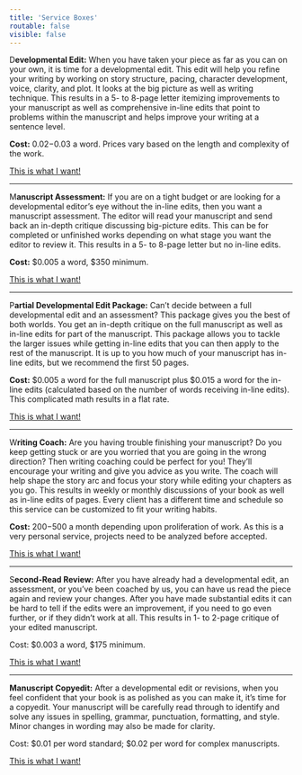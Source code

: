 ```yaml
---
title: 'Service Boxes'
routable: false
visible: false
---
```


D**evelopmental Edit:** When you have taken your piece as far as you can on your own, it is time for a developmental edit. This edit will help you refine your writing by working on story structure, pacing, character development, voice, clarity, and plot. It looks at the big picture as well as writing technique. This results in a 5- to 8-page letter itemizing improvements to your manuscript as well as comprehensive in-line edits that point to problems within the manuscript and helps improve your writing at a sentence level.

**Cost:** $0.02-$0.03 a word. Prices vary based on the length and complexity of the work.

<a class="button" href="#" data-featherlight=".modular-row.form" data-select="developmental">This is what I want!</a>

---

M**anuscript Assessment:** If you are on a tight budget or are looking for a developmental editor’s eye without the in-line edits, then you want a manuscript assessment. The editor will read your manuscript and send back an in-depth critique discussing big-picture edits. This can be for completed or unfinished works depending on what stage you want the editor to review it. This results in a 5- to 8-page letter but no in-line edits. 

**Cost:** $0.005 a word, $350 minimum.

<a class="button" href="#" data-featherlight=".modular-row.form" data-select="assessment">This is what I want!</a>

---

P**artial Developmental Edit Package:** Can’t decide between a full developmental edit and an assessment? This package gives you the best of both worlds. You get an in-depth critique on the full manuscript as well as in-line edits for part of the manuscript. This package allows you to tackle the larger issues while getting in-line edits that you can then apply to the rest of the manuscript. It is up to you how much of your manuscript has in-line edits, but we recommend the first 50 pages.

**Cost:** $0.005 a word for the full manuscript plus $0.015 a word for the in-line edits (calculated based on the number of words receiving in-line edits). This complicated math results in a flat rate.

<a class="button" href="#" data-featherlight=".modular-row.form" data-select="coaching">This is what I want!</a>

---

W**riting Coach:** Are you having trouble finishing your manuscript? Do you keep getting stuck or are you worried that you are going in the wrong direction? Then writing coaching could be perfect for you! They’ll encourage your writing and give you advice as you write. The coach will help shape the story arc and focus your story while editing your chapters as you go. This results in weekly or monthly discussions of your book as well as in-line edits of pages. Every client has a different time and schedule so this service can be customized to fit your writing habits.

**Cost:** $200-$500 a month depending upon proliferation of work. As this is a very personal service, projects need to be analyzed before accepted.

<a class="button" href="#" data-featherlight=".modular-row.form" data-select="coaching">This is what I want!</a>

---

S**econd-Read Review:** After you have already had a developmental edit, an assessment, or you’ve been coached by us, you can have us read the piece again and review your changes. After you have made substantial edits it can be hard to tell if the edits were an improvement, if you need to go even further, or if they didn’t work at all. This results in 1- to 2-page critique of your edited manuscript.

Cost: $0.003 a word, $175 minimum.

<a class="button" href="#" data-featherlight=".modular-row.form" data-select="ebook">This is what I want!</a>

---

**Manuscript Copyedit:** After a developmental edit or revisions, when you feel confident that your book is as polished as you can make it, it’s time for a copyedit. Your manuscript will be carefully read through to identify and solve any issues in spelling, grammar, punctuation, formatting, and style. Minor changes in wording may also be made for clarity. 

Cost: $0.01 per word standard; $0.02 per word for complex manuscripts.

<a class="button" href="#" data-featherlight=".modular-row.form" data-select="ebook">This is what I want!</a>
